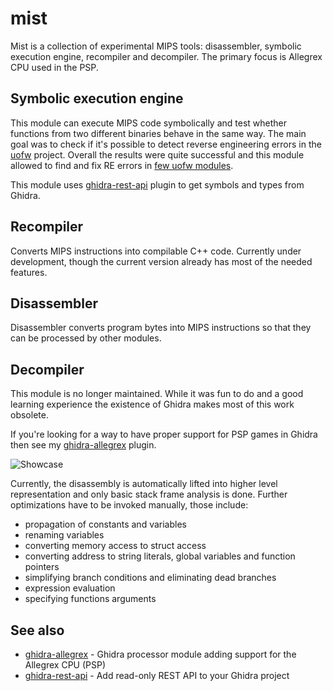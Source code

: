 mist
====

Mist is a collection of experimental MIPS tools: disassembler, symbolic execution engine, recompiler and decompiler.
The primary focus is Allegrex CPU used in the PSP.

## Symbolic execution engine

This module can execute MIPS code symbolically and test whether functions from two different binaries behave in the same way.
The main goal was to check if it's possible to detect reverse engineering errors in the [uofw](https://github.com/uofw/uofw) project.
Overall the results were quite successful and this module allowed to find and fix RE errors in [few uofw modules](https://github.com/uofw/uofw/pulls?q=is%3Apr+author%3Akotcrab+is%3Aclosed).

This module uses [ghidra-rest-api](https://github.com/kotcrab/ghidra-rest-api) plugin to get symbols and types from Ghidra.

## Recompiler

Converts MIPS instructions into compilable C++ code. Currently under development, though the current version
already has most of the needed features.

## Disassembler

Disassembler converts program bytes into MIPS instructions so that they can be processed by other modules.

## Decompiler

This module is no longer maintained. While it was fun to do and a good learning experience
the existence of Ghidra makes most of this work obsolete.

If you're looking for a way to have proper support for PSP games in Ghidra then
see my [ghidra-allegrex](https://github.com/kotcrab/ghidra-allegrex) plugin.

![Showcase](https://i.imgur.com/m08iYuB.png)

Currently, the disassembly is automatically lifted into higher level representation and only basic
stack frame analysis is done. Further optimizations have to be invoked manually, those include:

- propagation of constants and variables
- renaming variables
- converting memory access to struct access
- converting address to string literals, global variables and function pointers
- simplifying branch conditions and eliminating dead branches
- expression evaluation
- specifying functions arguments

## See also

- [ghidra-allegrex](https://github.com/kotcrab/ghidra-allegrex) - Ghidra processor module adding support for the Allegrex CPU (PSP)
- [ghidra-rest-api](https://github.com/kotcrab/ghidra-rest-api) - Add read-only REST API to your Ghidra project 
